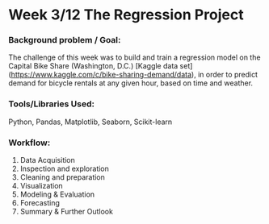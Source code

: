 # Week 3/12 The Regression Project
   
### Background problem / Goal:
The challenge of this week was to build and train a regression model on the Capital Bike Share (Washington, D.C.) [Kaggle data set] (https://www.kaggle.com/c/bike-sharing-demand/data), in order to predict demand for bicycle rentals at any given hour, based on time and weather.

### Tools/Libraries Used: 
Python, Pandas, Matplotlib, Seaborn, Scikit-learn

### Workflow:
1. Data Acquisition
2. Inspection and exploration
3. Cleaning and preparation
4. Visualization
5. Modeling & Evaluation
6. Forecasting
7. Summary & Further Outlook
